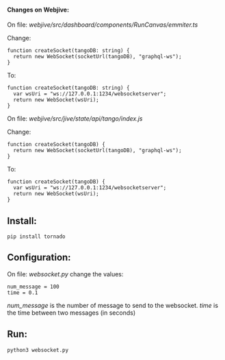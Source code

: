 #### Changes on Webjive:

On file: *webjive/src/dashboard/components/RunCanvas/emmiter.ts* 
 
Change:
```
function createSocket(tangoDB: string) {
  return new WebSocket(socketUrl(tangoDB), "graphql-ws");
}
```
To:
```
function createSocket(tangoDB: string) {
  var wsUri = "ws://127.0.0.1:1234/websocketserver";
  return new WebSocket(wsUri);
}
```

On file:  *webjive/src/jive/state/api/tango/index.js*

Change:
```
function createSocket(tangoDB) {
  return new WebSocket(socketUrl(tangoDB), "graphql-ws");
}
```
To:
```
function createSocket(tangoDB) {
  var wsUri = "ws://127.0.0.1:1234/websocketserver";
  return new WebSocket(wsUri);
}
```

## Install:

```
pip install tornado
```

## Configuration:

On file: *websocket.py* change the values: 


```
num_message = 100
time = 0.1
```

*num_message* is the number of message to send to the websocket. 
*time* is the time between two messages (in seconds)

## Run:

```
python3 websocket.py
```


